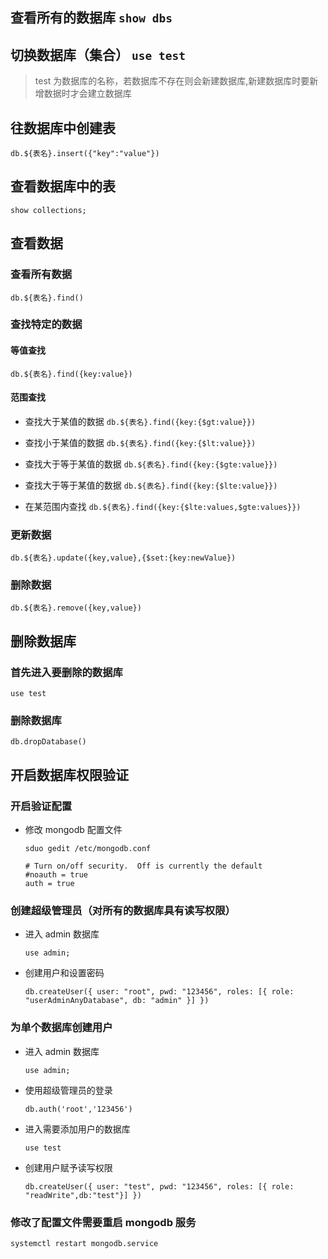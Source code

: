 ## 查看所有的数据库 `show dbs`

## 切换数据库（集合） `use test`

> test 为数据库的名称，若数据库不存在则会新建数据库,新建数据库时要新增数据时才会建立数据库

## 往数据库中创建表

`db.${表名}.insert({"key":"value"})`

## 查看数据库中的表

`show collections;`

## 查看数据

### 查看所有数据

`db.${表名}.find()`

### 查找特定的数据

#### 等值查找

`db.${表名}.find({key:value})`

#### 范围查找

- 查找大于某值的数据
  `db.${表名}.find({key:{$gt:value}})`

- 查找小于某值的数据
  `db.${表名}.find({key:{$lt:value}})`

- 查找大于等于某值的数据
  `db.${表名}.find({key:{$gte:value}})`

- 查找大于等于某值的数据
  `db.${表名}.find({key:{$lte:value}})`
- 在某范围内查找
  `db.${表名}.find({key:{$lte:values,$gte:values}})`

### 更新数据

`db.${表名}.update({key,value},{$set:{key:newValue})`

### 删除数据

`db.${表名}.remove({key,value})`

## 删除数据库

### 首先进入要删除的数据库

`use test`

### 删除数据库

`db.dropDatabase()`

## 开启数据库权限验证

### 开启验证配置

- 修改 mongodb 配置文件

  `sduo gedit /etc/mongodb.conf`

  ```
  # Turn on/off security.  Off is currently the default
  #noauth = true
  auth = true
  ```

### 创建超级管理员（对所有的数据库具有读写权限）

- 进入 admin 数据库

  `use admin;`

- 创建用户和设置密码

  ```
  db.createUser({ user: "root", pwd: "123456", roles: [{ role: "userAdminAnyDatabase", db: "admin" }] })
  ```

### 为单个数据库创建用户

- 进入 admin 数据库

  `use admin;`

- 使用超级管理员的登录

  `db.auth('root','123456')`

- 进入需要添加用户的数据库

  `use test`

- 创建用户赋予读写权限

  ```
  db.createUser({ user: "test", pwd: "123456", roles: [{ role: "readWrite",db:"test"}] })
  ```

### 修改了配置文件需要重启 mongodb 服务

`systemctl restart mongodb.service`

